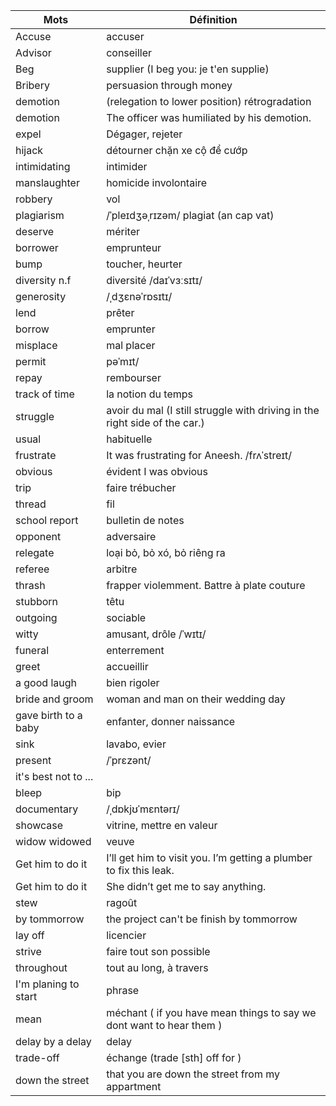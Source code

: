 Mots    				| Définition
---     				| ---
Accuse  				| accuser
Advisor 				| conseiller
Beg 					| supplier (I beg you: je t'en supplie)
Bribery					| persuasion through money
demotion				| (relegation to lower position)	rétrogradation
demotion				| The officer was humiliated by his demotion.
expel					| Dégager, rejeter
hijack					| détourner chặn xe cộ để cướp 
intimidating			| intimider
manslaughter			| homicide involontaire
robbery					| vol
plagiarism  			|  /ˈpleɪdʒəˌrɪzəm/ plagiat (an cap vat)
deserve					| mériter
borrower				| emprunteur
bump					| toucher, heurter
diversity n.f 			| diversité /daɪˈvɜːsɪtɪ/
generosity				|  /ˌdʒɛnəˈrɒsɪtɪ/
lend 					| prêter
borrow 					| emprunter
misplace				| mal placer
permit 					| pəˈmɪt/
repay					| rembourser
track of time 			| la notion du temps
struggle				| avoir du mal 	(I still struggle with driving in the right side of the car.)
usual					| habituelle
frustrate				| It was frustrating for Aneesh.  /frʌˈstreɪt/
obvious					| évident I was obvious
trip					| faire trébucher
thread					| fil
school report			| bulletin de notes
opponent				| adversaire
relegate				| loại bỏ, bỏ xó, bỏ riêng ra
referee					| arbitre
thrash					| frapper violemment. Battre à plate couture
stubborn				| têtu
outgoing				| sociable
witty					| amusant, drôle /ˈwɪtɪ/
funeral					| enterrement
greet					| accueillir
a good laugh			| bien rigoler
bride and groom 		| woman and man on their wedding day
gave birth to a baby	| enfanter, donner naissance
sink					| lavabo, evier
present					|  /ˈprɛzənt/
it's best not to ...	|
bleep					| bip
documentary				| /ˌdɒkjʊˈmɛntərɪ/
showcase				| vitrine, mettre en valeur 
widow	widowed			| veuve
Get him to do it 		| I’ll get him to visit you. I’m getting a plumber to fix this leak. 
Get him to do it 		| She didn’t get me to say anything.
stew					| ragoût
by tommorrow			| the project can't be finish by tommorrow
lay off					| licencier
strive					| faire tout son possible
throughout				| tout au long, à travers
I'm planing to start	| phrase
mean 					| méchant ( if you have mean things to say we dont want to hear them )
delay by a delay 		| delay
trade-off		 		| échange (trade [sth] off for )
down the street			| that you are down the street from my appartment